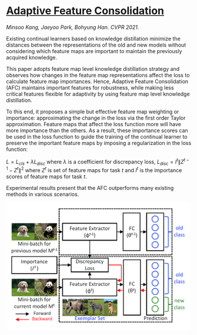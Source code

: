 # [Adaptive Feature Consolidation](https://openaccess.thecvf.com/content/CVPR2022/html/Kang_Class-Incremental_Learning_by_Knowledge_Distillation_With_Adaptive_Feature_Consolidation_CVPR_2022_paper.html)
*Minsoo Kang, Jaeyoo Park, Bohyung Han*. *CVPR 2021*.

Existing continual learners based on knowledge distillation minimize the distances between the representations of the old and new models 
without considering which feature maps are important to maintain the previously acquired knowledge.

This paper adopts feature map level knowledge distillation strategy and observes how changes in the feature map representations affect the loss to calculate feature map importances.
Hence, Adaptive Feature Consolidation (AFC) maintains important features for robustness, while making less critical features flexible for adaptivity by using feature map level knowledge distillation.

To this end, it proposes a simple but effective feature map weighting or importance: approximating the change in the loss via the first order Taylor approximation. 
Feature maps that affect the loss function more will have more importance than the others.
As a result, these importance scores can be used in the loss function to guide the training of the continual learner to preserve the important feature maps by imposing a regularization in the loss function:

$L = L_{cls} + \lambda L_{disc}$ where $\lambda$ is a coefficient for discrepancy loss, $L_{disc} = I^t \lVert Z^{t-1} - Z^{t}\rVert ^2$ where $Z^{t}$ is set of feature maps for task $t$ and 
$I^t$ is the importance scores of feature maps for task $t$.

Experimental results present that the AFC outperforms many existing methods in various scenarios.

<p align="center">
  <img src="https://github.com/muratonuryildirim/muratonuryildirim/blob/master/blog/img/afc.png?raw=true" width=500>
</p>
